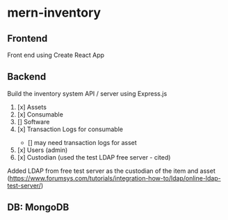 # mern-inventory

## Frontend
Front end using Create React App

## Backend
Build the inventory system API / server using Express.js
<ol>
  <li>[x] Assets</li>
  <li>[x] Consumable</li>
  <li>[] Software</li>
  <li>[x] Transaction Logs for consumable</li>
  <ul>
    <li>[] may need transaction logs for asset
  </ul>
  <li>[x] Users (admin)</li>
  <li>[x] Custodian (used the test LDAP free server - cited)</li>
</ol>

Added LDAP from free test server as the custodian of the item and asset (https://www.forumsys.com/tutorials/integration-how-to/ldap/online-ldap-test-server/)

## DB: MongoDB 
